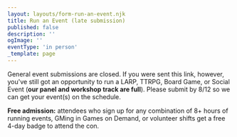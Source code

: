 ```yaml
---
layout: layouts/form-run-an-event.njk
title: Run an Event (late submission)
published: false
description: ''
ogImage: ''
eventType: 'in person'
_template: page
---
```


General event submissions are closed. If you were sent this link, however, you've still got an opportunity to run a LARP, TTRPG, Board Game, or Social Event (**our panel and workshop track are full**). Please submit by 8/12 so we can get your event(s) on the schedule.

**Free admission:** attendees who sign up for any combination of 8+ hours of running events, GMing in Games on Demand, or volunteer shifts get a free 4-day badge to attend the con.
